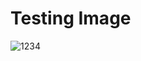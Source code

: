 # Testing Image

![1234](https://user-images.githubusercontent.com/54833169/65753167-62ebe600-e149-11e9-925e-ca0f4accbc01.PNG)

